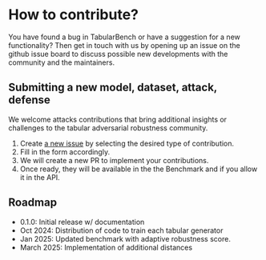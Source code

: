 # How to contribute?

You have found a bug in TabularBench or have a suggestion for a new functionality? Then get in touch with us by opening up an issue on the github issue board to discuss possible new developments with the community and the maintainers.

## Submitting a new model, dataset, attack, defense

We welcome attacks contributions that bring additional insights or challenges to the tabular adversarial robustness community.

1. Create [a new issue](https://github.com/serval-uni-lu/tabularbench/issues/new/choose) by selecting the desired type of contribution.
2. Fill in the form accordingly.
3. We will create a new PR to implement your contributions.
4. Once ready, they will be available in the the Benchmark and if you allow it in the API.

## Roadmap

- 0.1.0: Initial release w/ documentation
- Oct 2024: Distribution of code to train each tabular generator
- Jan 2025: Updated benchmark with adaptive robustness score. 
- March 2025: Implementation of additional distances